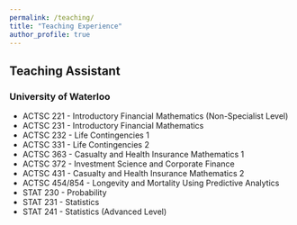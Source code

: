 ```yaml
---
permalink: /teaching/
title: "Teaching Experience"
author_profile: true
---
```


<h2>Teaching Assistant</h2>
<h3>University of Waterloo</h3>

* ACTSC 221 - Introductory Financial Mathematics (Non-Specialist Level)
* ACTSC 231 - Introductory Financial Mathematics
* ACTSC 232 - Life Contingencies 1 
* ACTSC 331 - Life Contingencies 2
* ACTSC 363 - Casualty and Health Insurance Mathematics 1 
* ACTSC 372 - Investment Science and Corporate Finance
* ACTSC 431 - Casualty and Health Insurance Mathematics 2
* ACTSC 454/854 - Longevity and Mortality Using Predictive Analytics
* STAT 230 - Probability
* STAT 231 - Statistics
* STAT 241 - Statistics (Advanced Level)

